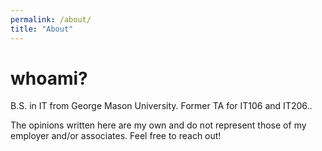 ```yaml
---
permalink: /about/
title: "About"
---
```


# whoami?

B.S. in IT from George Mason University. Former TA for IT106 and IT206..

The opinions written here are my own and do not represent those of my employer and/or associates. Feel free to reach out!
